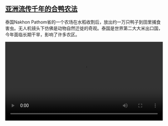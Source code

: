 <!--1600250013000-->
[亚洲流传千年的合鸭农法](https://www.dw.com/zh/%E4%BA%9A%E6%B4%B2%E6%B5%81%E4%BC%A0%E5%8D%83%E5%B9%B4%E7%9A%84%E5%90%88%E9%B8%AD%E5%86%9C%E6%B3%95/a-54945053)
------

<p>泰国Nakhon Pathom省的一个农场在水稻收割后，放出约一万只鸭子到田里捕食害虫。无人机镜头下仿佛是动物自然迁徙的奇观。泰国是世界第二大大米出口国，今年面临长期干旱，影响了许多农区。</small></p><video src="https://tvdownloaddw-a.akamaihd.net/dwtv_video/flv/vdt_zh/2020/bchi200916_001_duck_01i_sd_sor.mp4" controls style="width:100%"></video>

